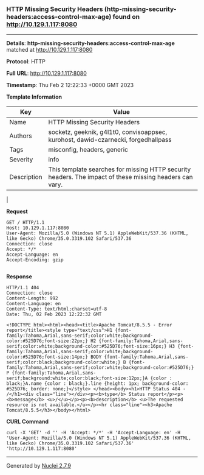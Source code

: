 ### HTTP Missing Security Headers (http-missing-security-headers:access-control-max-age) found on http://10.129.1.117:8080
---
**Details**: **http-missing-security-headers:access-control-max-age**  matched at http://10.129.1.117:8080

**Protocol**: HTTP

**Full URL**: http://10.129.1.117:8080

**Timestamp**: Thu Feb 2 12:22:33 +0000 GMT 2023

**Template Information**

| Key | Value |
|---|---|
| Name | HTTP Missing Security Headers |
| Authors | socketz, geeknik, g4l1t0, convisoappsec, kurohost, dawid-czarnecki, forgedhallpass |
| Tags | misconfig, headers, generic |
| Severity | info |
| Description | This template searches for missing HTTP security headers. The impact of these missing headers can vary.
 |

**Request**
```http
GET / HTTP/1.1
Host: 10.129.1.117:8080
User-Agent: Mozilla/5.0 (Windows NT 5.1) AppleWebKit/537.36 (KHTML, like Gecko) Chrome/35.0.3319.102 Safari/537.36
Connection: close
Accept: */*
Accept-Language: en
Accept-Encoding: gzip


```

**Response**
```http
HTTP/1.1 404 
Connection: close
Content-Length: 992
Content-Language: en
Content-Type: text/html;charset=utf-8
Date: Thu, 02 Feb 2023 12:22:32 GMT

<!DOCTYPE html><html><head><title>Apache Tomcat/8.5.5 - Error report</title><style type="text/css">H1 {font-family:Tahoma,Arial,sans-serif;color:white;background-color:#525D76;font-size:22px;} H2 {font-family:Tahoma,Arial,sans-serif;color:white;background-color:#525D76;font-size:16px;} H3 {font-family:Tahoma,Arial,sans-serif;color:white;background-color:#525D76;font-size:14px;} BODY {font-family:Tahoma,Arial,sans-serif;color:black;background-color:white;} B {font-family:Tahoma,Arial,sans-serif;color:white;background-color:#525D76;} P {font-family:Tahoma,Arial,sans-serif;background:white;color:black;font-size:12px;}A {color : black;}A.name {color : black;}.line {height: 1px; background-color: #525D76; border: none;}</style> </head><body><h1>HTTP Status 404 - /</h1><div class="line"></div><p><b>type</b> Status report</p><p><b>message</b> <u>/</u></p><p><b>description</b> <u>The requested resource is not available.</u></p><hr class="line"><h3>Apache Tomcat/8.5.5</h3></body></html>
```


**CURL Command**
```
curl -X 'GET' -d '' -H 'Accept: */*' -H 'Accept-Language: en' -H 'User-Agent: Mozilla/5.0 (Windows NT 5.1) AppleWebKit/537.36 (KHTML, like Gecko) Chrome/35.0.3319.102 Safari/537.36' 'http://10.129.1.117:8080'
```
---
Generated by [Nuclei 2.7.9](https://github.com/projectdiscovery/nuclei)
